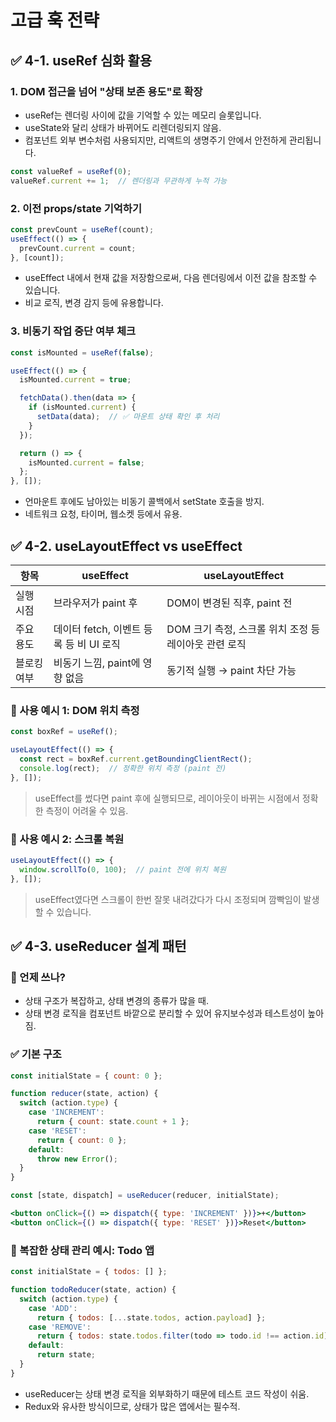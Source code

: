 # 고급 훅 전략
## ✅ 4-1. useRef 심화 활용
### 1. DOM 접근을 넘어 "상태 보존 용도"로 확장
- useRef는 렌더링 사이에 값을 기억할 수 있는 메모리 슬롯입니다.
- useState와 달리 상태가 바뀌어도 리렌더링되지 않음.
- 컴포넌트 외부 변수처럼 사용되지만, 리액트의 생명주기 안에서 안전하게 관리됩니다.

```js
const valueRef = useRef(0);
valueRef.current += 1;  // 렌더링과 무관하게 누적 가능
```
### 2. 이전 props/state 기억하기
```js
const prevCount = useRef(count);
useEffect(() => {
  prevCount.current = count;
}, [count]);
```
- useEffect 내에서 현재 값을 저장함으로써, 다음 렌더링에서 이전 값을 참조할 수 있습니다.
- 비교 로직, 변경 감지 등에 유용합니다.

### 3. 비동기 작업 중단 여부 체크
```js
const isMounted = useRef(false);

useEffect(() => {
  isMounted.current = true;

  fetchData().then(data => {
    if (isMounted.current) {
      setData(data);  // ✅ 마운트 상태 확인 후 처리
    }
  });

  return () => {
    isMounted.current = false;
  };
}, []);
```
- 언마운트 후에도 남아있는 비동기 콜백에서 setState 호출을 방지.
- 네트워크 요청, 타이머, 웹소켓 등에서 유용.

## ✅ 4-2. useLayoutEffect vs useEffect
|항목|	useEffect|	useLayoutEffect|
|-|-|-|
|실행 시점|	브라우저가 paint 후|	DOM이 변경된 직후, paint 전
|주요 용도|	데이터 fetch, 이벤트 등록 등 비 UI 로직|	DOM 크기 측정, 스크롤 위치 조정 등 레이아웃 관련 로직|
|블로킹 여부|	비동기 느낌, paint에 영향 없음|	동기적 실행 → paint 차단 가능|

### 🧩 사용 예시 1: DOM 위치 측정
```js
const boxRef = useRef();

useLayoutEffect(() => {
  const rect = boxRef.current.getBoundingClientRect();
  console.log(rect);  // 정확한 위치 측정 (paint 전)
}, []);
```
> useEffect를 썼다면 paint 후에 실행되므로, 레이아웃이 바뀌는 시점에서 정확한 측정이 어려울 수 있음.

### 🧩 사용 예시 2: 스크롤 복원
```js
useLayoutEffect(() => {
  window.scrollTo(0, 100);  // paint 전에 위치 복원
}, []);
```
> useEffect였다면 스크롤이 한번 잘못 내려갔다가 다시 조정되며 깜빡임이 발생할 수 있습니다.

## ✅ 4-3. useReducer 설계 패턴
### 🔧 언제 쓰나?
- 상태 구조가 복잡하고, 상태 변경의 종류가 많을 때.
- 상태 변경 로직을 컴포넌트 바깥으로 분리할 수 있어 유지보수성과 테스트성이 높아짐.

### ✅ 기본 구조
```js
const initialState = { count: 0 };

function reducer(state, action) {
  switch (action.type) {
    case 'INCREMENT':
      return { count: state.count + 1 };
    case 'RESET':
      return { count: 0 };
    default:
      throw new Error();
  }
}

const [state, dispatch] = useReducer(reducer, initialState);
```
```jsx
<button onClick={() => dispatch({ type: 'INCREMENT' })}>+</button>
<button onClick={() => dispatch({ type: 'RESET' })}>Reset</button>
```
### 🧩 복잡한 상태 관리 예시: Todo 앱
```js
const initialState = { todos: [] };

function todoReducer(state, action) {
  switch (action.type) {
    case 'ADD':
      return { todos: [...state.todos, action.payload] };
    case 'REMOVE':
      return { todos: state.todos.filter(todo => todo.id !== action.id) };
    default:
      return state;
  }
}
```
- useReducer는 상태 변경 로직을 외부화하기 때문에 테스트 코드 작성이 쉬움.
- Redux와 유사한 방식이므로, 상태가 많은 앱에서는 필수적.

